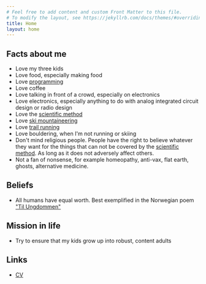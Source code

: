 ```yaml
---
# Feel free to add content and custom Front Matter to this file.
# To modify the layout, see https://jekyllrb.com/docs/themes/#overriding-theme-defaults
title: Home
layout: home
---
```


## Facts about me
- Love my three kids
- Love food, especially making food
- Love [programming](https://github.com/wulffern)
- Love coffee
- Love talking in front of a crowd, especially on electronics
- Love electronics, especially anything to do with analog integrated
  circuit design or radio design
- Love the [scientific method](https://en.wikipedia.org/wiki/Scientific_method)
- Love [ski mountaineering](/assets/ski.png)
- Love [trail running](/assets/trail.png)
- Love bouldering, when I'm not running or skiing
- Don't mind religious people. People have the right to believe
  whatever they want for the things that can not be covered by the [scientific method](https://en.wikipedia.org/wiki/Scientific_method). As long as it does not adversely affect others.
- Not a fan of nonsense, for example
  homeopathy, anti-vax, flat earth, ghosts, alternative medicine.

## Beliefs
- All humans have equal worth. Best exemplified in the Norwegian poem
  ["Til Ungdommen"](https://en.wikipedia.org/wiki/Til_Ungdommen)

## Mission in life
- Try to ensure that my kids grow up into robust, content adults

## Links
- [CV](https://wulffern.github.io/markdown-cv/)
